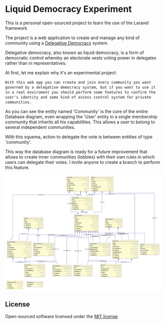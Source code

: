 # Liquid Democracy Experiment

This is a personal open-sourced project to learn the use of the Laravel framework

The project is a web application to create and manage any kind of community using a [Delegative Democracy](https://www.wikiwand.com/en/Delegative_democracy) system.

Delegative democracy, also known as liquid democracy, is a form of democratic control whereby an electorate vests voting power in delegates rather than in representatives.

At first, let me explain why it's an experimental project:

    With this web app you can create and join every community you want governed by a delegative democracy system, but if you want to use it in a real enviroment you should perform some features to confirm the user's identity and some kind of access control system for private communities.

As you can see the entity named 'Community' is the core of the entire Database diagram, even wrapping the 'User' entity in a single membership community that inherits all his capabilities. This allows a user to belong to several independent communities.

With this squema, action to delegate the vote is between entities of type 'community'.

This way the database diagram is ready for a future improvement that allows to create inner communities (lobbies) with their own rules in which users can delegate their votes. I invite anyone to create a branch to perform this feature.

![Database diagram](https://raw.githubusercontent.com/garabaya/LDE/master/resources/assets/diagram.png?raw=true "Database diagram")

## License

Open-sourced software licensed under the [MIT license](http://opensource.org/licenses/MIT)
